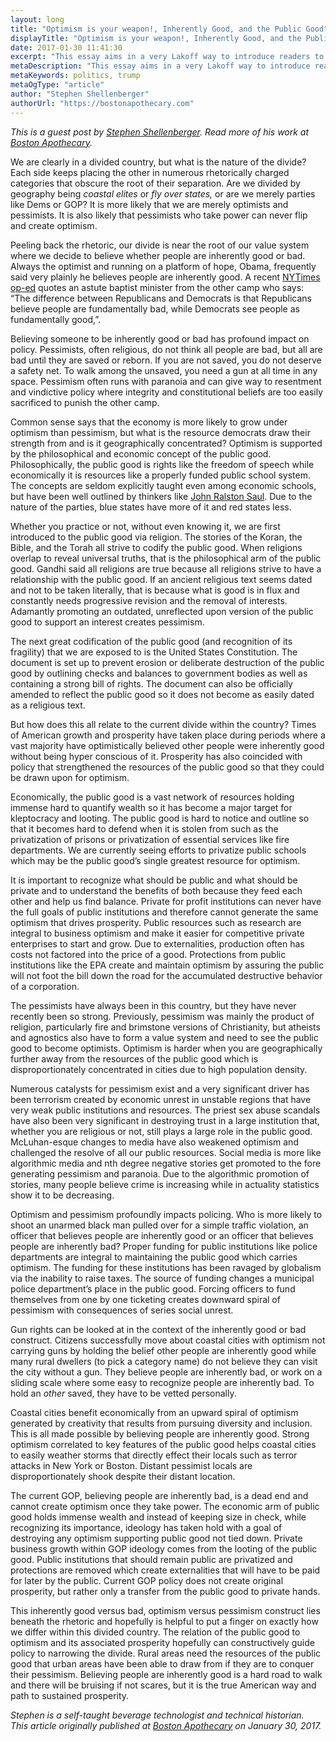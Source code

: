 ```yaml
---
layout: long
title: "Optimism is your weapon!, Inherently Good, and the Public Good"
displayTitle: "Optimism is your weapon!, Inherently Good, and the Public Good"
date: 2017-01-30 11:41:30
excerpt: "This essay aims in a very Lakoff way to introduce readers to key words that hopefully will stick and roll off the tongue when recalled. Its quality is also the product of being pressed for time but…"
metaDescription: "This essay aims in a very Lakoff way to introduce readers to key words that hopefully will stick and roll off the tongue when recalled. Its quality is also the product of being pressed for time but…"
metaKeywords: politics, trump
metaOgType: "article"
author: "Stephen Shellenberger"
authorUrl: "https://bostonapothecary.com"
---
```


<aside>
  <em>This is a guest post by
    <a href="https://twitter.com/b_apothecary" rel="nofollow">
    Stephen Shellenberger</a>. Read more of his work at
    <a href="https://bostonapothecary.com" rel="nofollow">Boston Apothecary</a>.
  </em>
</aside>

We are clearly in a divided country, but what is the nature of the divide? Each
side keeps placing the other in numerous rhetorically charged categories that
obscure the root of their separation. Are we divided by geography being _coastal
elites_ or _fly over states,_ or are we merely parties like Dems or GOP? It is
more likely that we are merely optimists and pessimists. It is also likely that
pessimists who take power can never flip and create optimism.

Peeling back the rhetoric, our divide is near the root of our value system where
we decide to believe whether people are inherently good or bad. Always the
optimist and running on a platform of hope, Obama, frequently said very plainly
he believes people are inherently good. A recent [NYTimes
op-ed](https://mobile.nytimes.com/2017/01/05/opinion/why-rural-america-voted-for-trump.html)
quotes an astute baptist minister from the other camp who says: “The
difference between Republicans and Democrats is that Republicans believe people
are fundamentally bad, while Democrats see people as fundamentally
good,”.

Believing someone to be inherently good or bad has profound impact
on policy. Pessimists, often religious, do not think all people are bad, but all
are bad until they are saved or reborn. If you are not saved, you do not deserve
a safety net. To walk among the unsaved, you need a gun at all time in any
space. Pessimism often runs with paranoia and can give way to resentment and
vindictive policy where integrity and constitutional beliefs are too easily
sacrificed to punish the other camp.

Common sense says that the economy is
more likely to grow under optimism than pessimism, but what is the resource
democrats draw their strength from and is it geographically concentrated?
Optimism is supported by the philosophical and economic concept of the public
good. Philosophically, the public good is rights like the freedom of speech
while economically it is resources like a properly funded public school system.
The concepts are seldom explicitly taught even among economic schools, but have
been well outlined by thinkers like [John Ralston
Saul](https://www.amazon.com/Unconscious-Civilization-John-Ralston-Saul/dp/0684871084/ref=sr_1_2?ie=UTF8&qid=1485716776&sr=8-2&keywords=john+ralston+saul).
Due to the nature of the parties, blue states have more of it and red states
less.

Whether you practice or not, without even knowing it, we are first
introduced to the public good via religion. The stories of the Koran, the Bible,
and the Torah all strive to codify the public good. When religions overlap to
reveal universal truths, that is the philosophical arm of the public good.
Gandhi said all religions are true because all religions strive to have a
relationship with the public good. If an ancient religious text seems dated and
not to be taken literally, that is because what is good is in flux and
constantly needs progressive revision and the removal of interests. Adamantly
promoting an outdated, unreflected upon version of the public good to support an
interest creates pessimism.

The next great codification of the public good
(and recognition of its fragility) that we are exposed to is the United States
Constitution. The document is set up to prevent erosion or deliberate
destruction of the public good by outlining checks and balances to government
bodies as well as containing a strong bill of rights. The document can also be
officially amended to reflect the public good so it does not become as easily
dated as a religious text.

But how does this all relate to the current divide
within the country? Times of American growth and prosperity have taken place
during periods where a vast majority have optimistically believed other people
were inherently good without being hyper conscious of it. Prosperity has also
coincided with policy that strengthened the resources of the public good so that
they could be drawn upon for optimism.

Economically, the public good is a
vast network of resources holding immense hard to quantify wealth so it has
become a major target for kleptocracy and looting. The public good is hard to
notice and outline so that it becomes hard to defend when it is stolen from such
as the privatization of prisons or privatization of essential services like fire
departments. We are currently seeing efforts to privatize public schools which
may be the public good’s single greatest resource for optimism.

It is
important to recognize what should be public and what should be private and to
understand the benefits of both because they feed each other and help us find
balance. Private for profit institutions can never have the full goals of public
institutions and therefore cannot generate the same optimism that drives
prosperity. Public resources such as research are integral to business optimism
and make it easier for competitive private enterprises to start and grow. Due to
externalities, production often has costs not factored into the price of a good.
Protections from public institutions like the EPA create and maintain optimism
by assuring the public will not foot the bill down the road for the accumulated
destructive behavior of a corporation.

The pessimists have always been in
this country, but they have never recently been so strong. Previously, pessimism
was mainly the product of religion, particularly fire and brimstone versions of
Christianity, but atheists and agnostics also have to form a value system and
need to see the public good to become optimists. Optimism is harder when you are
geographically further away from the resources of the public good which is
disproportionately concentrated in cities due to high population
density.

Numerous catalysts for pessimism exist and a very significant driver
has been terrorism created by economic unrest in unstable regions that have very
weak public institutions and resources. The priest sex abuse scandals have also
been very significant in destroying trust in a large institution that, whether
you are religious or not, still plays a large role in the public good.
McLuhan-esque changes to media have also weakened optimism and challenged the
resolve of all our public resources. Social media is more like algorithmic media
and nth degree negative stories get promoted to the fore generating pessimism
and paranoia. Due to the algorithmic promotion of stories, many people believe
crime is increasing while in actuality statistics show it to be
decreasing.

Optimism and pessimism profoundly impacts policing. Who is more
likely to shoot an unarmed black man pulled over for a simple traffic violation,
an officer that believes people are inherently good or an officer that believes
people are inherently bad? Proper funding for public institutions like police
departments are integral to maintaining the public good which carries optimism.
The funding for these institutions has been ravaged by globalism via the
inability to raise taxes. The source of funding changes a municipal police
department’s place in the public good. Forcing officers to fund themselves
from one by one ticketing creates downward spiral of pessimism with consequences
of series social unrest.

Gun rights can be looked at in the context of the
inherently good or bad construct. Citizens successfully move about coastal
cities with optimism not carrying guns by holding the belief other people are
inherently good while many rural dwellers (to pick a category name) do not
believe they can visit the city without a gun. They believe people are
inherently bad, or work on a sliding scale where some easy to recognize people
are inherently bad. To hold an _other_ saved, they have to be vetted
personally.

Coastal cities benefit economically from an upward spiral of
optimism generated by creativity that results from pursuing diversity and
inclusion. This is all made possible by believing people are inherently good.
Strong optimism correlated to key features of the public good helps coastal
cities to easily weather storms that directly effect their locals such as terror
attacks in New York or Boston. Distant pessimist locals are disproportionately
shook despite their distant location.

The current GOP, believing people are
inherently bad, is a dead end and cannot create optimism once they take power.
The economic arm of public good holds immense wealth and instead of keeping size
in check, while recognizing its importance, ideology has taken hold with a goal
of destroying any optimism supporting public good not tied down. Private
business growth within GOP ideology comes from the looting of the public good.
Public institutions that should remain public are privatized and protections are
removed which create externalities that will have to be paid for later by the
public. Current GOP policy does not create original prosperity, but rather only
a transfer from the public good to private hands.

This inherently good versus
bad, optimism versus pessimism construct lies beneath the rhetoric and hopefully
is helpful to put a finger on exactly how we differ within this divided country.
The relation of the public good to optimism and its associated prosperity
hopefully can constructively guide policy to narrowing the divide. Rural areas
need the resources of the public good that urban areas have been able to draw
from if they are to conquer their pessimism. Believing people are inherently
good is a hard road to walk and there will be bruising if not scares, but it is
the true American way and path to sustained prosperity.

<aside>
  <em>
    Stephen is a self-taught beverage technologist and technical historian.
    <br>
    This article originally published at
    <a href="https://www.bostonapothecary.com/optimism-is-your-weapon-inherently-good-and-the-public-good/"
      rel="nofollow">Boston Apothecary</a>
    on January 30, 2017.
  </em>
</aside>
